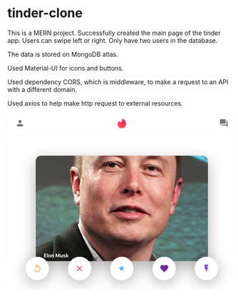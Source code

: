 # tinder-clone

This is a MERN project. Successfully created the main page of the tinder app. Users can swipe left or right. Only have two users in the database. 

The data is stored on MongoDB atlas. 

Used Material-UI for icons and buttons.

Used dependency CORS, which is middleware, to make a request to an API with a different domain. 

Used axios to help make http request to external resources.

![](images/tinder-musk.png)



